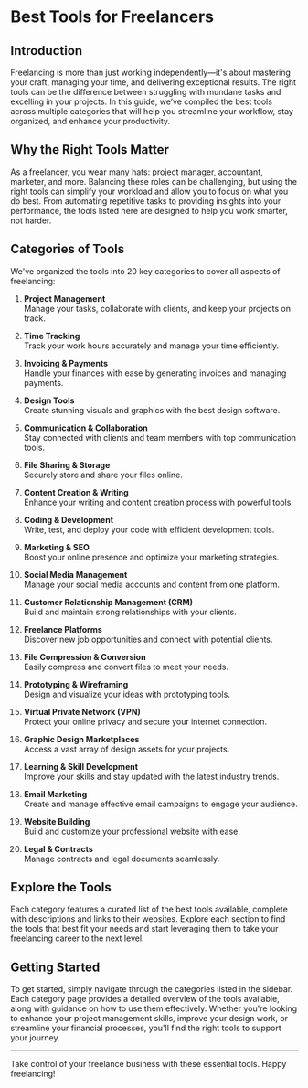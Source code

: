 # Best Tools for Freelancers

## Introduction

Freelancing is more than just working independently—it's about mastering your craft, managing your time, and delivering exceptional results. The right tools can be the difference between struggling with mundane tasks and excelling in your projects. In this guide, we’ve compiled the best tools across multiple categories that will help you streamline your workflow, stay organized, and enhance your productivity.

## Why the Right Tools Matter

As a freelancer, you wear many hats: project manager, accountant, marketer, and more. Balancing these roles can be challenging, but using the right tools can simplify your workload and allow you to focus on what you do best. From automating repetitive tasks to providing insights into your performance, the tools listed here are designed to help you work smarter, not harder.

## Categories of Tools

We've organized the tools into 20 key categories to cover all aspects of freelancing:

1. **Project Management**  
   Manage your tasks, collaborate with clients, and keep your projects on track.
   
2. **Time Tracking**  
   Track your work hours accurately and manage your time efficiently.
   
3. **Invoicing & Payments**  
   Handle your finances with ease by generating invoices and managing payments.
   
4. **Design Tools**  
   Create stunning visuals and graphics with the best design software.
   
5. **Communication & Collaboration**  
   Stay connected with clients and team members with top communication tools.
   
6. **File Sharing & Storage**  
   Securely store and share your files online.
   
7. **Content Creation & Writing**  
   Enhance your writing and content creation process with powerful tools.
   
8. **Coding & Development**  
   Write, test, and deploy your code with efficient development tools.
   
9. **Marketing & SEO**  
   Boost your online presence and optimize your marketing strategies.
   
10. **Social Media Management**  
    Manage your social media accounts and content from one platform.
    
11. **Customer Relationship Management (CRM)**  
    Build and maintain strong relationships with your clients.
    
12. **Freelance Platforms**  
    Discover new job opportunities and connect with potential clients.
    
13. **File Compression & Conversion**  
    Easily compress and convert files to meet your needs.
    
14. **Prototyping & Wireframing**  
    Design and visualize your ideas with prototyping tools.
    
15. **Virtual Private Network (VPN)**  
    Protect your online privacy and secure your internet connection.
    
16. **Graphic Design Marketplaces**  
    Access a vast array of design assets for your projects.
    
17. **Learning & Skill Development**  
    Improve your skills and stay updated with the latest industry trends.
    
18. **Email Marketing**  
    Create and manage effective email campaigns to engage your audience.
    
19. **Website Building**  
    Build and customize your professional website with ease.
    
20. **Legal & Contracts**  
    Manage contracts and legal documents seamlessly.

## Explore the Tools

Each category features a curated list of the best tools available, complete with descriptions and links to their websites. Explore each section to find the tools that best fit your needs and start leveraging them to take your freelancing career to the next level.

## Getting Started

To get started, simply navigate through the categories listed in the sidebar. Each category page provides a detailed overview of the tools available, along with guidance on how to use them effectively. Whether you're looking to enhance your project management skills, improve your design work, or streamline your financial processes, you'll find the right tools to support your journey.

---

Take control of your freelance business with these essential tools. Happy freelancing!

